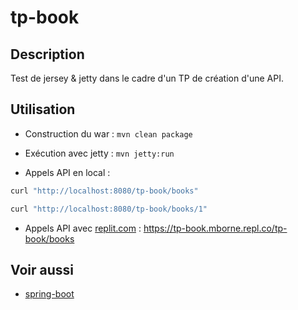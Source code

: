 # tp-book

## Description

Test de jersey & jetty dans le cadre d'un TP de création d'une API.

## Utilisation

* Construction du war : `mvn clean package`

* Exécution avec jetty : `mvn jetty:run`

* Appels API en local :

```bash
curl "http://localhost:8080/tp-book/books"

curl "http://localhost:8080/tp-book/books/1"
```

* Appels API avec [replit.com](https://replit.com) : https://tp-book.mborne.repl.co/tp-book/books

## Voir aussi

* [spring-boot](https://spring.io/guides/gs/spring-boot/)

